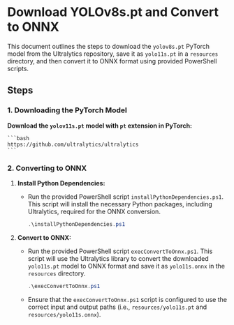# Download YOLOv8s.pt and Convert to ONNX

This document outlines the steps to download the `yolov8s.pt` PyTorch model from the Ultralytics repository, save it as `yolo11s.pt` in a `resources` directory, and then convert it to ONNX format using provided PowerShell scripts.


## Steps

### 1. Downloading the PyTorch Model


  **Download the `yolov11s.pt` model with `pt` extension in PyTorch:**

    ```bash
    https://github.com/ultralytics/ultralytics
    ```

### 2. Converting to ONNX

1.  **Install Python Dependencies:**
    * Run the provided PowerShell script `installPythonDependencies.ps1`. This script will install the necessary Python packages, including Ultralytics, required for the ONNX conversion.
        ```powershell
        .\installPythonDependencies.ps1
        ```

2.  **Convert to ONNX:**
    * Run the provided PowerShell script `execConvertToOnnx.ps1`. This script will use the Ultralytics library to convert the downloaded `yolo11s.pt` model to ONNX format and save it as `yolo11s.onnx` in the `resources` directory.
        ```powershell
        .\execConvertToOnnx.ps1
        ```

    * Ensure that the `execConvertToOnnx.ps1` script is configured to use the correct input and output paths (i.e., `resources/yolo11s.pt` and `resources/yolo11s.onnx`).
